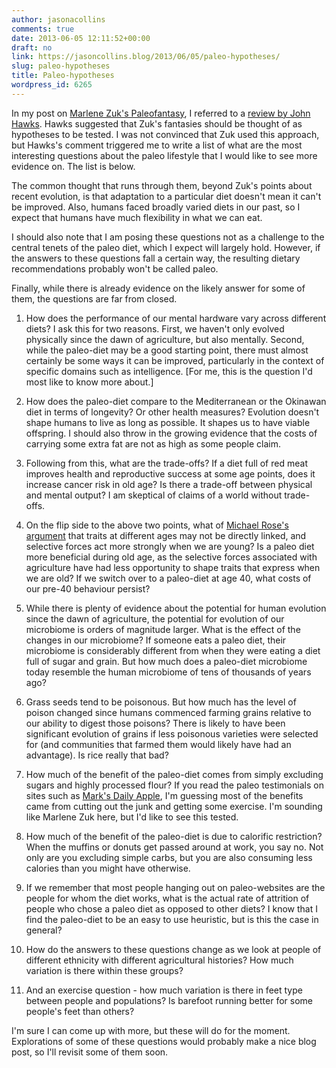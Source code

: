 ```yaml
---
author: jasonacollins
comments: true
date: 2013-06-05 12:11:52+00:00
draft: no
link: https://jasoncollins.blog/2013/06/05/paleo-hypotheses/
slug: paleo-hypotheses
title: Paleo-hypotheses
wordpress_id: 6265
---
```


In my post on [Marlene Zuk's Paleofantasy](https://jasoncollins.blog/2013/06/zuks-paleofantasy/), I referred to a [review by John Hawks](http://dx.doi.org/10.1038/495172a). Hawks suggested that Zuk's fantasies should be thought of as hypotheses to be tested. I was not convinced that Zuk used this approach, but Hawks's comment triggered me to write a list of what are the most interesting questions about the paleo lifestyle that I would like to see more evidence on. The list is below.

The common thought that runs through them, beyond Zuk's points about recent evolution, is that adaptation to a particular diet doesn't mean it can't be improved. Also, humans faced broadly varied diets in our past, so I expect that humans have much flexibility in what we can eat.

I should also note that I am posing these questions not as a challenge to the central tenets of the paleo diet, which I expect will largely hold. However, if the answers to these questions fall a certain way, the resulting dietary recommendations probably won't be called paleo.

Finally, while there is already evidence on the likely answer for some of them, the questions are far from closed.



	
  1. How does the performance of our mental hardware vary across different diets? I ask this for two reasons. First, we haven't only evolved physically since the dawn of agriculture, but also mentally. Second, while the paleo-diet may be a good starting point, there must almost certainly be some ways it can be improved, particularly in the context of specific domains such as intelligence. [For me, this is the question I'd most like to know more about.]

	
  2. How does the paleo-diet compare to the Mediterranean or the Okinawan diet in terms of longevity? Or other health measures? Evolution doesn't shape humans to live as long as possible. It shapes us to have viable offspring. I should also throw in the growing evidence that the costs of carrying some extra fat are not as high as some people claim.

	
  3. Following from this, what are the trade-offs? If a diet full of red meat improves health and reproductive success at some age points, does it increase cancer risk in old age? Is there a trade-off between physical and mental output? I am skeptical of claims of a world without trade-offs.

	
  4. On the flip side to the above two points, what of [Michael Rose's argument](http://55theses.org/) that traits at different ages may not be directly linked, and selective forces act more strongly when we are young? Is a paleo diet more beneficial during old age, as the selective forces associated with agriculture have had less opportunity to shape traits that express when we are old? If we switch over to a paleo-diet at age 40, what costs of our pre-40 behaviour persist?

	
  5. While there is plenty of evidence about the potential for human evolution since the dawn of agriculture, the potential for evolution of our microbiome is orders of magnitude larger. What is the effect of the changes in our microbiome? If someone eats a paleo diet, their microbiome is considerably different from when they were eating a diet full of sugar and grain. But how much does a paleo-diet microbiome today resemble the human microbiome of tens of thousands of years ago?

	
  6. Grass seeds tend to be poisonous. But how much has the level of poison changed since humans commenced farming grains relative to our ability to digest those poisons? There is likely to have been significant evolution of grains if less poisonous varieties were selected for (and communities that farmed them would likely have had an advantage). Is rice really that bad?

	
  7. How much of the benefit of the paleo-diet comes from simply excluding sugars and highly processed flour? If you read the paleo testimonials on sites such as [Mark's Daily Apple](http://www.marksdailyapple.com/), I'm guessing most of the benefits came from cutting out the junk and getting some exercise. I'm sounding like Marlene Zuk here, but I'd like to see this tested.

	
  8. How much of the benefit of the paleo-diet is due to calorific restriction? When the muffins or donuts get passed around at work, you say no. Not only are you excluding simple carbs, but you are also consuming less calories than you might have otherwise.

	
  9. If we remember that most people hanging out on paleo-websites are the people for whom the diet works, what is the actual rate of attrition of people who chose a paleo diet as opposed to other diets? I know that I find the paleo-diet to be an easy to use heuristic, but is this the case in general?

	
  10. How do the answers to these questions change as we look at people of different ethnicity with different agricultural histories? How much variation is there within these groups?

	
  11. And an exercise question - how much variation is there in feet type between people and populations? Is barefoot running better for some people's feet than others?


I'm sure I can come up with more, but these will do for the moment. Explorations of some of these questions would probably make a nice blog post, so I'll revisit some of them soon.
